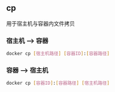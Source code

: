 <!--
 * @Description: 
 * @Version: 1.0
 * @Author: DaLao
 * @Email: dalao_li@163.com
 * @Date: 2021-11-09 00:07:41
 * @LastEditors: dalao
 * @LastEditTime: 2022-04-05 21:56:19
-->

## cp


用于宿主机与容器内文件拷贝


### 宿主机 --> 容器

```sh
docker cp [宿主机路径] [容器ID]:[容器路径]
```


### 容器 --> 宿主机

```sh
docker cp [容器ID]:[容器路径] [宿主机路径]
```
